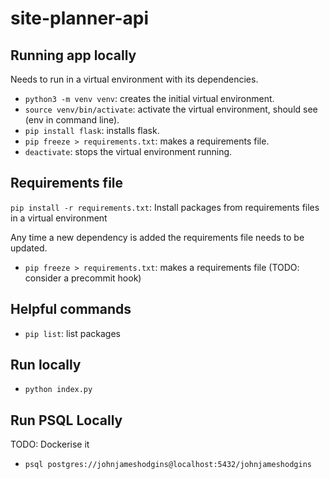 # site-planner-api

## Running app locally

Needs to run in a virtual environment with its dependencies.

- `python3 -m venv venv`: creates the initial virtual environment.
- `source venv/bin/activate`: activate the virtual environment, should see (env in command line).
- `pip install flask`: installs flask.
- `pip freeze > requirements.txt`: makes a requirements file.
- `deactivate`: stops the virtual environment running.

## Requirements file

`pip install -r requirements.txt`:  Install packages from requirements files in a virtual environment

Any time a new dependency is added the requirements file needs to be updated.

- `pip freeze > requirements.txt`: makes a requirements file  (TODO: consider a precommit hook)

## Helpful commands

- `pip list`: list packages

## Run locally

- `python index.py`


## Run PSQL Locally

TODO: Dockerise it

- `psql postgres://johnjameshodgins@localhost:5432/johnjameshodgins`

